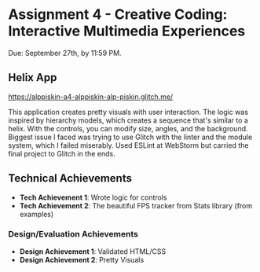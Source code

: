 Assignment 4 - Creative Coding: Interactive Multimedia Experiences
===

Due: September 27th, by 11:59 PM.

## Helix App

https://alppiskin-a4-alppiskin-alp-piskin.glitch.me/

This application creates pretty visuals with user interaction. The logic was inspired by hierarchy models, which creates a sequence that's similar to a helix. With the controls, you can modify size, angles, and the background. Biggest issue I faced was trying to use Glitch with the linter and the module system, which I failed miserably.
Used ESLint at WebStorm but carried the final project to Glitch in the ends.

## Technical Achievements
- **Tech Achievement 1**: Wrote logic for controls
- **Tech Achievement 2**: The beautiful FPS tracker from Stats library (from examples)

### Design/Evaluation Achievements
- **Design Achievement 1**: Validated HTML/CSS
- **Design Achievement 2**: Pretty Visuals
